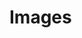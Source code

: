 # Images

<div id="cards-list">
</div>

<script type="text/template" id="image-template">
<div id="{id}" class="card panel panel-default">
        <div class="panel-body text-center">
            <h3>{name}</h3>
            <div class="card-comment">{comment}</div>
            <div class="card-desc text-center">
<img src="/images/{image}" height=100 style="vertical-align:middle">
            </div>
        </div>
        <div class="annotations">
            <div class="col-sm-6 annotation"><a href="{file}.sha256sum"><span class="glyphicon glyphicon-barcode" aria-hidden="true"></span> Checksum</a></div>
            <div class="col-sm-6 annotation"><a href="{file}.sig"><span class="glyphicon glyphicon-tag" aria-hidden="true"></span> Signature</a></div>
        </div>
        <div class="btn-group" role="group">
            <a href="{file}" target="_BLANK" type="button" class="btn btn-info col-sm-12"><span class="glyphicon glyphicon-download-alt" aria-hidden="true"></span> Télécharger <small>{version}</small></a>
        </div>
</div>
</script>

<style>
/*
###############################################################################
  Style sheet for the cards
###############################################################################
*/
#cards-list:after {
    content:'';
    display:block;
    clear: both;
}

.card {
    margin-bottom:20px;
    width:270px;
    float:left;
    min-height: 1px;
    margin-right: 10px;
    margin-left: 10px;
}

.card .panel-body >  h3 {
    margin-top:0;
    margin-bottom:5px;
    font-size:1.2em;
}

.card-desc {
    height:100px;
    overflow: hidden;
}

.card .btn-group {
    width:100%;
    margin-left: 0px;
}
.card > .btn-group > .btn{
    border-bottom:0;
}
.card > .btn-group {   
    border-left:0;
    border-top-left-radius:0;
    border-top-right-radius:0;
    margin-left: 0px;
}
.card-comment {
    font-size: 0.8em;
    margin-top:-5px;
}
.card > .annotations {
    text-align:center;
    font-size:small;
}
</style>

<script>
/*
###############################################################################
  Script that loads the infos from javascript and creates the corresponding
  cards
###############################################################################
*/
$(document).ready(function () {
    console.log("in load");
    $.getJSON('https://build.yunohost.org/images.json', function (images) {
        $.each(images, function(k, infos) {
            // Fill the template
            html = $('#image-template').html()
             .replace('{id}', infos.id)
             .replace('{name}', infos.name)
             .replace('{comment}', infos.comment || "&nbsp;")
             .replace('{image}', infos.image)
             .replace('{version}', infos.version);
 
            if (infos.file.startsWith("http"))
                html = html.replace(/{file}/g, infos.file);
            else
                html = html.replace(/{file}/g, "https://build.yunohost.org/"+infos.file);
   
            if ((typeof(infos.has_sig_and_sums) !== 'undefined') && infos.has_sig_and_sums == false)
            {
                var $html = $(html);
                $html.find(".annotations").html("&nbsp;");
                html = $html[0];
            } 
            $('#cards-list').append(html);
        });
    });
});
</script>

